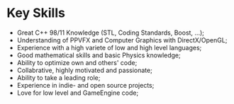 # Key Skills

+ Great C++ 98/11 Knowledge (STL, Coding Standards, Boost, ...);
+ Understanding of PPVFX and Computer Graphics with DirectX/OpenGL;
+ Experience with a high variete of low and high level languages;
+ Good mathematical skills and basic Physics knowledge;
+ Ability to optimize own and others' code;
+ Collabrative, highly motivated and passionate;
+ Ability to take a leading role;
+ Experience in indie- and open source projects;
+ Love for low level and GameEngine code;

